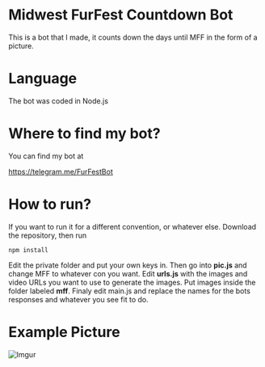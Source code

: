 # Midwest FurFest Countdown Bot
This is a bot that I made, it counts down the days until MFF in the form of a picture.

# Language
The bot was coded in Node.js

# Where to find my bot?
You can find my bot at

https://telegram.me/FurFestBot

# How to run?

If you want to run it for a different convention, or whatever else. Download the repository, then run
```
npm install
```
Edit the private folder and put your own keys in. Then go into **pic.js** and change MFF to whatever con you want. Edit **urls.js** with the images and video URLs you want to use to generate the images. Put images inside the folder labeled **mff**. Finaly edit main.js and replace the names for the bots responses and whatever you see fit to do.


# Example Picture

![Imgur](http://i.imgur.com/wJflo8G.jpg)
